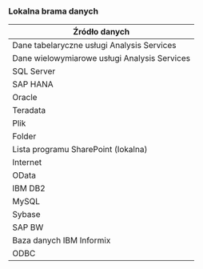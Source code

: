 ### <a name="on-premises-data-gateway"></a>Lokalna brama danych
| **Źródło danych** |
| --- |
| Dane tabelaryczne usługi Analysis Services |
| Dane wielowymiarowe usługi Analysis Services |
| SQL Server |
| SAP HANA |
| Oracle |
| Teradata |
| Plik |
| Folder |
| Lista programu SharePoint (lokalna) |
| Internet |
| OData |
| IBM DB2 |
| MySQL |
| Sybase |
| SAP BW |
| Baza danych IBM Informix |
| ODBC |

